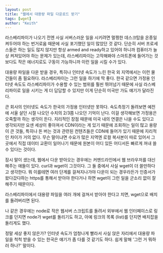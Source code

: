```yaml
---
layout: post
title: "웹에서 대용량 파일 다운로드 받기"
tags: [wget]
author: "Keith"
---
```


라스베리파이가 나오기 전엔 사실 서버스러운 일을 시키려면 멀쩡한 데스크탑을 온종일 켜두어야 하는 번거로움 때문에 사실 포기했던 일이 많았던 것 같다. 단순히 서버 프로세스들은 하는 일도 많지 않지만 항상 armed and ready하고 있어야 하니까 컴퓨터가 늘상 켜져있어야 하는 문제가 있는데, 라스베리파이는 고작해봐야 스마트폰에 들어가는 것보다도 작은 에너지로도 구동이 가능하니까 이런 일을 시킬 수가 있다.

대용량 파일을 다운 받을 경우, 특히나 인터넷 속도가 느린 한국 외 지역에서는 이런 물건들이 좀 필요하다. 라스베리파이는 그런 일을 하기에 딱 좋다. 한국 같으면 가정용 인터넷 속도도 라스베리파이가 수용할 수 있는 범위를 훨씬 뛰어넘기 때문에 사실 라스베리파이로 일을 시키는 게 더 답답할 수 있지만 이게 단순히 미국만 가도 얘기가 달라진다. 

큰 회사의 인터넷도 속도가 한국의 가정용 인터넷만 못하다. 속도측정기 돌려보면 예전에 서울 살던 시절 나오던 수치의 2/3쯤 나오던 기억이 난다. 이걸 생각해보면 가정용은 오죽할까 하는 생각이 든다. 지리적인 장점 때문에 미국 내의 연결은 나을 수도 있다고 생각되지만 요샌 세상이 좋아져서 CDN이라는 게 있기 때문에 조회하는 일이 많고 용량이 큰 것들, 특히나 돈 버는 것과 관련된 컨텐츠들은 CDN에 들어가 있기 때문에 지리적인 차이가 거의 없다. 무슨 말이냐면 수요가 많은 지역엔 로컬 복사본이 따로 있어서 그곳에서 직접 데이터 교환이 일어나기 때문에 원본이 어디 있든 어디서든 빠르게 꺼내 쓸 수 있다는 것이다.

잠시 말이 샜는데, 웹에서 다운 받아오는 경우에는 커맨드라인에서 웹 브라우저를 대신해주는 애들이 있다. curl과 wget이 그것이다. 그 둘 중에서 사실 wget이 더 쓸만하다고 생각한다. 뭐 이를테면 여러 단계를 걸쳐지나가야 다운이 되는 경우라든가 인증서가 왔다갔다하는 https를 통해서 받아야 한다거나 하면 wget이 그런 일을 군소리 없이 잘해주기 때문이다.

라스베리파이에서 대용량 파일을 여러 개에 걸쳐서 받아야 한다고 치면, wget으로 배치를 돌려버리면 된다. 

나 같은 경우에는 node로 작은 웹서버 스크립트를 돌려서 외부에서 웹 인터페이스로 링크를 던지면 node가 wget를 돌리기도 하고, 아예 링크의 목록 (list)를 던지면 배치잡을 돌리게도 했다.

정말 세상 좋지 않은가? 인터넷 속도가 엄청나게 빨라서 사실 앉은 자리에서 대용량 파일을 척척 받을 수 있는 한국은 얘기가 좀 다를 것 같기도 하다. 쉽게 말해 '그런 거 뭐하러 하나?' 말이다.